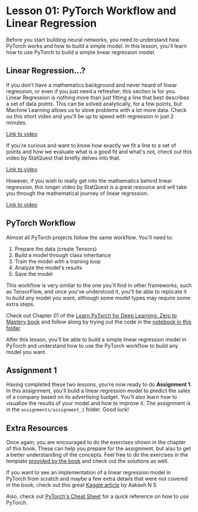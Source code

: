 # Lesson 01: PyTorch Workflow and Linear Regression

Before you start building neural networks, you need to understand how PyTorch works and how to build a simple model. In this lesson, you'll learn how to use PyTorch to build a simple linear regression model.

## Linear Regression...?

If you don't have a mathematics background and never heard of linear regression, or even if you just need a refresher, this section is for you. Linear Regression is nothing more than just fitting a line that best describes a set of data points. This can be solved analytically, for a few points, but Machine Learning allows us to slove problems with a lot more data. Check ou this short video and you'll be up to speed with regression in just 2 minutes.

[Link to video](https://www.youtube.com/watch?v=CtsRRUddV2s)

If you're curious and want to know how exactly we fit a line to a set of points and how we evaluate what is a good fit and what's not, check out this video by StatQuest that briefly delves into that. 

[Link to video](https://www.youtube.com/watch?v=PaFPbb66DxQ)

However, if you wish to really get into the mathematics behind linear regression, this longer video by StatQuest is a great resource and will take you through the mathematical journey of linear regression.

[Link to video](https://www.youtube.com/watch?v=nk2CQITm_eo)

## PyTorch Workflow

Almost all PyTorch projects follow the same workflow. You'll need to:
1. Prepare the data (create Tensors)
2. Build a model through class inheritance
3. Train the model with a training loop
4. Analyze the model's results
5. Save the model

This workflow is very similar to the one you'll find in other frameworks, such as TensorFlow, and once you've understood it, you'll be able to replicate it to build any model you want, although some model types may require some extra steps.

Check out Chapter 01 of the [Learn PyTorch for Deep Learning: Zero to Mastery book](https://www.learnpytorch.io/01_pytorch_basics/) and follow along by trying out the code in the [notebook in this folder](./pytorch_workflow.ipynb).

After this lesson, you'll be able to build a simple linear regression model in PyTorch and understand how to use the PyTorch workflow to build any model you want.


## Assignment 1

Having completed these two lessons, you're now ready to do **Assignment 1**. In this assignment, you'll build a linear regression model to predict the sales of a company based on its advertising budget. You'll also learn how to visualize the results of your model and how to improve it. The assignment is in the `assignments/assignment_1` folder. Good luck!

## Extra Resources

Once again, you are encouraged to do the exercises shown in the chapter of this book. These can help you prepare for the assignment, but also to get a better understanding of the concepts. Feel free to do the exercises in the template [provided by the book](./01_pytorch_workflow_exercises.ipynb) and check out the solutions as well.

If you want to see an implementation of a linear regression model in PyTorch from scratch and maybe a few extra details that were not covered in the book, check out this great [Kaggle article](https://www.kaggle.com/code/aakashns/pytorch-basics-linear-regression-from-scratch) by Aakash N S.

Also, check out [PyTorch's Cheat Sheet](https://pytorch.org/tutorials/beginner/ptcheat.html) for a quick reference on how to use PyTorch.

